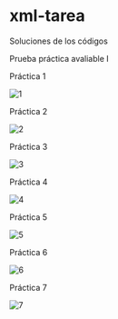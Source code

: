 # xml-tarea
Soluciones de los códigos

Prueba práctica avaliable I

Práctica 1

![1](https://user-images.githubusercontent.com/91055703/169220999-450d2518-57cb-40f3-b8ad-23b0be03401c.png)


Práctica 2

![2](https://user-images.githubusercontent.com/91055703/169220981-42344467-a7bf-49e9-b5fe-41a76305682d.png)


Práctica 3

![3](https://user-images.githubusercontent.com/91055703/169220965-7b5382e1-ce31-4cb7-95dd-016baf20ecb1.png)


Práctica 4

![4](https://user-images.githubusercontent.com/91055703/169220937-355d57f6-e6b7-4db5-a799-ddbc98603d83.png)


Práctica 5

![5](https://user-images.githubusercontent.com/91055703/169220900-4ae8eeb8-2e78-4ef5-bd54-aedb51446e2f.png)


Práctica 6

![6](https://user-images.githubusercontent.com/91055703/169042577-46b87a4c-c8a3-4c6f-b5ab-ca115f0940d8.png)


Práctica 7

![7](https://user-images.githubusercontent.com/91055703/169042601-ce303bd6-4026-4e61-98f7-69b94608d246.png)

